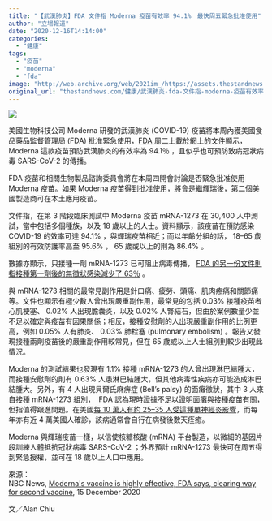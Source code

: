 ```yaml
---
title: "【武漢肺炎】FDA 文件指 Moderna 疫苗有效率 94.1%　最快周五緊急批准使用"
author: "立場報道"
date: "2020-12-16T14:14:00"
categories:
  - "健康"
tags:
  - "疫苗"
  - "moderna"
  - "fda"
image: "http://web.archive.org/web/2021im_/https://assets.thestandnews.com/media/photos/20201116-24_oQXCf_AlgfUg4.png"
original_url: "thestandnews.com/健康/武漢肺炎-fda-文件指-moderna-疫苗有效率-94-1-最快周五緊急批准使用"
---
```

![](http://web.archive.org/web/2021im_/https://assets.thestandnews.com/media/photos/20201116-24_oQXCf_AlgfUg4.png)

美國生物科技公司 Moderna 研發的武漢肺炎 (COVID-19) 疫苗將本周內獲美國食品藥品監督管理局 (FDA) 批准緊急使用，[FDA 周二上載於網上的文件](http://web.archive.org/web/20211229123834/https://www.fda.gov/media/144434/download)顯示， Moderna 這款疫苗預防武漢肺炎的有效率為 94.1％ ，且似乎也可預防致病冠狀病毒 SARS-CoV-2 的傳播。

FDA 疫苗和相關生物製品諮詢委員會將在本周四開會討論是否緊急批准使用 Moderna 疫苗。如果 Moderna 疫苗得到批准使用，將會是繼輝瑞後，第二個美國製造商可在本土應用疫苗。

文件指，在第 3 階段臨床測試中 Moderna 疫苗 mRNA-1273 在 30,400 人中測試，當中包括多個種族，以及 18 歲以上的人士。資料顯示，該疫苗在預防感染 COVID-19 的效率可達 94.1% ，與輝瑞疫苗相近；而以年齡分組的話， 18–65 歲組別的有效防護率高至 95.6% ， 65 歲或以上的則為 86.4% 。

數據亦顯示，只接種一劑 mRNA-1273 已可阻止病毒傳播， [FDA 的另一份文件則指接種第一劑後的無徵狀感染減少了 63％](http://web.archive.org/web/20211229123834/https://www.fda.gov/media/144453/download) 。

與 mRNA-1273 相關的最常見副作用是針口痛、疲勞、頭痛、肌肉疼痛和關節痛等。文件也顯示有極少數人曾出現嚴重副作用，最常見的包括 0.03% 接種疫苗者心肌梗塞、 0.02% 人出現膽囊炎，以及 0.02% 人腎結石，但由於案例數量少並不足以確定與疫苗有因果關係；相反，接種安慰劑的人出現嚴重副作用的比例更高，例如 0.05% 人有肺炎、 0.03% 肺栓塞 (pulmonary embolism) 。報告又發現接種兩劑疫苗後的嚴重副作用較常見，但在 65 歲或以上人士組別則較少出現此情況。

Moderna 的測試結果也發現有 1.1% 接種 mRNA-1273 的人曾出現淋巴結腫大，而接種安慰劑的則有 0.63% 人患淋巴結腫大，但其他病毒性疾病亦可能造成淋巴結腫大。另外，有 4 人出現貝爾氏麻痹症 (Bell’s palsy) 的面癱徵狀，其中 3 人來自接種 mRNA-1273 組別，  FDA 認為現時證據不足以證明面癱與接種疫苗有關，但指值得跟進問題。在美國[每 10 萬人有約 25–35 人受這種單神經炎影響](http://web.archive.org/web/20211229123834/https://rarediseases.org/rare-diseases/bells-palsy/#:~:text=It%20is%20estimated%20that%20between,the%20United%20States%20each%20year.)，而每年亦有近 4 萬美國人確診，該病通常會自行在病發後數天痊癒。

Moderna 與輝瑞疫苗一樣，以信使核糖核酸 (mRNA) 平台製造，以微細的基因片段訓練人體抵抗冠狀病毒 SARS-CoV-2 ；外界預計 mRNA-1273 最快可在周五得到緊急授權，並可在 18 歲以上人口中應用。

來源：  
NBC News, [Moderna's vaccine is highly effective, FDA says, clearing way for second vaccine](http://web.archive.org/web/20211229123834/https://www.nbcnews.com/health/health-news/moderna-vaccine-appears-protect-against-coronavirus-infection-n1251237), 15 December 2020

文／Alan Chiu